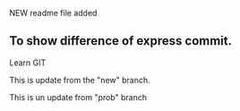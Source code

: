 NEW readme file added

## To show difference of express commit. ##
Learn GIT

This is update from the "new" branch.

This is un update from "prob" branch
